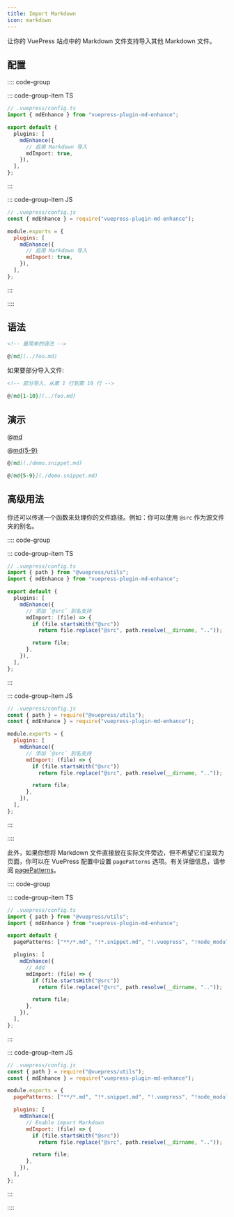 ```yaml
---
title: Import Markdown
icon: markdown
---
```


让你的 VuePress 站点中的 Markdown 文件支持导入其他 Markdown 文件。

<!-- 更多 -->

## 配置

:::: code-group

::: code-group-item TS

```ts {8}
// .vuepress/config.ts
import { mdEnhance } from "vuepress-plugin-md-enhance";

export default {
  plugins: [
    mdEnhance({
      // 启用 Markdown 导入
      mdImport: true,
    }),
  ],
};
```

:::

::: code-group-item JS

```js {8}
// .vuepress/config.js
const { mdEnhance } = require("vuepress-plugin-md-enhance");

module.exports = {
  plugins: [
    mdEnhance({
      // 启用 Markdown 导入
      mdImport: true,
    }),
  ],
};
```

:::

::::

## 语法

```md
<!-- 最简单的语法 -->

@[md](../foo.md)
```

如果要部分导入文件:

```md
<!-- 部分导入，从第 1 行到第 10 行 -->

@[md{1-10}](../foo.md)
```

## 演示

@[md](./demo.snippet.md)

@[md{5-9}](./demo.snippet.md)

```md
@[md](./demo.snippet.md)

@[md{5-9}](./demo.snippet.md)
```

## 高级用法

你还可以传递一个函数来处理你的文件路径。例如：你可以使用 `@src` 作为源文件夹的别名。

:::: code-group

::: code-group-item TS

```ts {8}
// .vuepress/config.ts
import { path } from "@vuepress/utils";
import { mdEnhance } from "vuepress-plugin-md-enhance";

export default {
  plugins: [
    mdEnhance({
      // 添加 `@src` 别名支持
      mdImport: (file) => {
        if (file.startsWith("@src"))
          return file.replace("@src", path.resolve(__dirname, ".."));

        return file;
      },
    }),
  ],
};
```

:::

::: code-group-item JS

```js {8}
// .vuepress/config.js
const { path } = require("@vuepress/utils");
const { mdEnhance } = require("vuepress-plugin-md-enhance");

module.exports = {
  plugins: [
    mdEnhance({
      // 添加 `@src` 别名支持
      mdImport: (file) => {
        if (file.startsWith("@src"))
          return file.replace("@src", path.resolve(__dirname, ".."));

        return file;
      },
    }),
  ],
};
```

:::

::::

此外，如果你想将 Markdown 文件直接放在实际文件旁边，但不希望它们呈现为页面，你可以在 VuePress 配置中设置 `pagePatterns` 选项。有关详细信息，请参阅 [pagePatterns](https://v2.vuepress.vuejs.org/zh/reference/config.html#pagepatterns)。

:::: code-group

::: code-group-item TS

```ts {8}
// .vuepress/config.ts
import { path } from "@vuepress/utils";
import { mdEnhance } from "vuepress-plugin-md-enhance";

export default {
  pagePatterns: ["**/*.md", "!*.snippet.md", "!.vuepress", "!node_modules"],

  plugins: [
    mdEnhance({
      // Add
      mdImport: (file) => {
        if (file.startsWith("@src"))
          return file.replace("@src", path.resolve(__dirname, ".."));

        return file;
      },
    }),
  ],
};
```

:::

::: code-group-item JS

```js {8}
// .vuepress/config.js
const { path } = require("@vuepress/utils");
const { mdEnhance } = require("vuepress-plugin-md-enhance");

module.exports = {
  pagePatterns: ["**/*.md", "!*.snippet.md", "!.vuepress", "!node_modules"],

  plugins: [
    mdEnhance({
      // Enable import Markdown
      mdImport: (file) => {
        if (file.startsWith("@src"))
          return file.replace("@src", path.resolve(__dirname, ".."));

        return file;
      },
    }),
  ],
};
```

:::

::::
